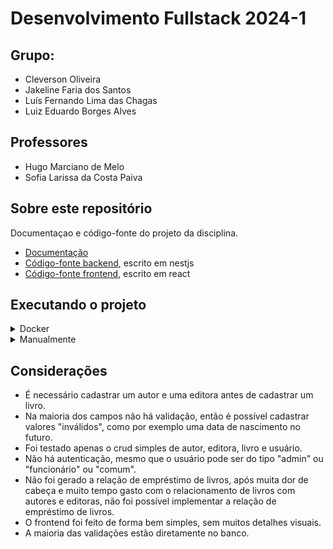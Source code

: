 # Desenvolvimento Fullstack 2024-1

## Grupo:  

- Cleverson Oliveira  
- Jakeline Faria dos Santos  
- Luís Fernando Lima das Chagas  
- Luiz Eduardo Borges Alves  

## Professores

- Hugo Marciano de Melo  
- Sofia Larissa da Costa Paiva  

## Sobre este repositório

Documentaçao e código-fonte do projeto da disciplina.  

- [Documentação](./docs/)  
- [Código-fonte backend](./backend/), escrito em nestjs
- [Código-fonte frontend](./frontend/), escrito em react

## Executando o projeto

<details><summary>Docker</summary>

Acesse a pasta `docker` e execute o seguinte comando:

```sh
docker compose up -d --build
```

</details>

<details><summary>Manualmente</summary>
<h3>Pré-requisitos</h3>

- Node.js
- Postgres (rodando na porta 5432, com um banco de dados chamado `biblioteca`)

<h3>Backend</h3>
Exponha as seguintes variáveis de ambiente: 

- **DB_HOST** com o endereco do banco de dados
- **DB_PORT** com a porta do banco de dados
- **DB_USER** com o usuário do banco de dados
- **DB_PASSWORD** com a senha do banco de dados
- **DB_NAME** com o nome do banco de dados


Acesse a pasta `backend` e execute os seguintes comandos:

```sh
npm install
npm run start
```

<h3>Frontend</h3>
Exponha as seguintes variáveis de ambiente: 

- **REACT_APP_API_URL** com o valor <i>http://localhost:3000</i> ou o endereço do backend, caso esteja em outro servidor.
- **PORT** com o valor <i>3001</i> ou a porta desejada.

Acesse a pasta `frontend` e execute os seguintes comandos:

```sh
npm install

npm run start
```

Acesse o endereço <i>http://localhost:3001</i> no navegador.
</details>


## Considerações

- É necessário cadastrar um autor e uma editora antes de cadastrar um livro.
- Na maioria dos campos não há validação, então é possível cadastrar valores "inválidos", como por exemplo uma data de nascimento no futuro.
- Foi testado apenas o crud simples de autor, editora, livro e usuário.
- Não há autenticação, mesmo que o usuário pode ser do tipo "admin" ou "funcionário" ou "comum".
- Não foi gerado a relação de empréstimo de livros, após muita dor de cabeça e muito tempo gasto com o relacionamento de livros com autores e editoras, não foi possível implementar a relação de empréstimo de livros.
- O frontend foi feito de forma bem simples, sem muitos detalhes visuais.
- A maioria das validações estão diretamente no banco.

